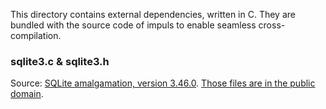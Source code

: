 This directory contains external dependencies, written in C.
They are bundled with the source code of impuls to enable seamless cross-compilation.

### sqlite3.c & sqlite3.h

Source: [SQLite amalgamation, version 3.46.0](https://sqlite.org/download.html).
[Those files are in the public domain](https://www.sqlite.org/copyright.html).
